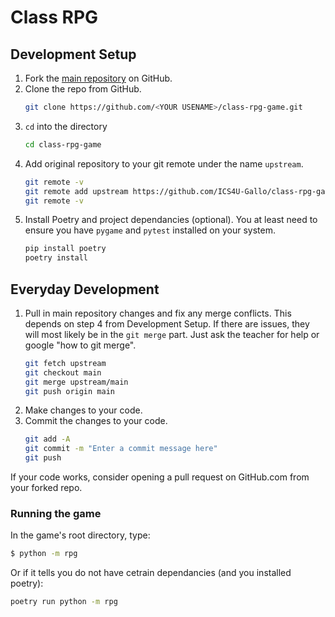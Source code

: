 # Class RPG


## Development Setup
1. Fork the [main repository](https://github.com/ICS4U-Gallo/class-rpg-game) on GitHub.
2. Clone the repo from GitHub.
    ```sh
    git clone https://github.com/<YOUR USENAME>/class-rpg-game.git
    ```
3. `cd` into the directory
    ```sh
    cd class-rpg-game
    ```
4. Add original repository to your git remote under the name `upstream`.
    ```sh
    git remote -v
    git remote add upstream https://github.com/ICS4U-Gallo/class-rpg-game.git
    git remote -v
    ```
5. Install Poetry and project dependancies (optional). You at least need to ensure you have `pygame` and `pytest` installed on your system.
    ```sh
    pip install poetry
    poetry install
    ```

## Everyday Development
1. Pull in main repository changes and fix any merge conflicts. This depends on step 4 from Development Setup. If there are issues, they will most likely be in the `git merge` part. Just ask the teacher for help or google "how to git merge". 
    ```sh
    git fetch upstream
    git checkout main
    git merge upstream/main
    git push origin main
    ```
2. Make changes to your code.
3. Commit the changes to your code.
    ```sh
    git add -A
    git commit -m "Enter a commit message here"
    git push
    ```

If your code works, consider opening a pull request on GitHub.com from your forked repo.

### Running the game
In the game's root directory, type:
```sh
$ python -m rpg
```
Or if it tells you do not have cetrain dependancies (and you installed poetry):
```sh
poetry run python -m rpg
```

